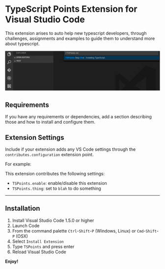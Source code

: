 # TypeScript Points Extension for Visual Studio Code

This extension arises to auto help new typescript developers, through challenges, assignments and examples to guide them to understand more about typescript.

![](https://github.com/DiogenesPolanco/TSPoints/raw/master/images/screendemo.gif)

## Requirements

If you have any requirements or dependencies, add a section describing those and how to install and configure them.

## Extension Settings

Include if your extension adds any VS Code settings through the `contributes.configuration` extension point.

For example:

This extension contributes the following settings:

* `TSPoints.enable`: enable/disable this extension
* `TSPoints.thing`: set to `blah` to do something

-----------------------------------------------------------------------------------------------------------
## Installation

1. Install Visual Studio Code 1.5.0 or higher
2. Launch Code
3. From the command palette `Ctrl`-`Shift`-`P` (Windows, Linux) or `Cmd`-`Shift`-`P` (OSX)
4. Select `Install Extension`
5. Type `TSPoints` and press enter
6. Reload Visual Studio Code

**Enjoy!**
